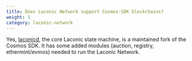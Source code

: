 ```yaml
---
title: Does Laconic Network support Cosmos-SDK blockchains?
weight: 1
category: laconic-network
---
```


Yes, [laconicd](https://github.com/cerc-io/laconicd), the core Laconic state machine, is a maintained fork of the Cosmos SDK. It has some added modules (auction, registry, ethermint/evmos) needed to run the Laconic Network.

